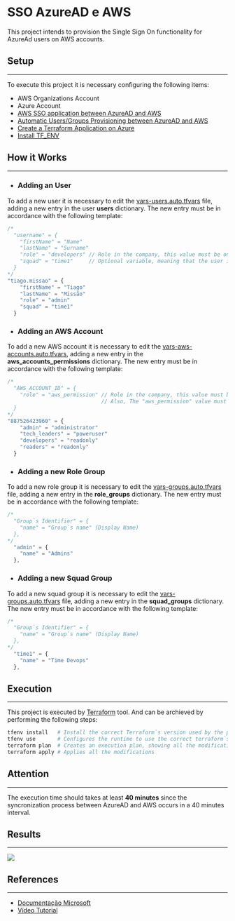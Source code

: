 # SSO AzureAD e AWS

This project intends to provision the Single Sign On functionality for AzureAd users on AWS accounts.

## Setup
---
To execute this project it is necessary configuring the following items:

- AWS Organizations Account
- Azure Account
- [AWS SSO application between AzureAD and AWS](./artifact/setup-sso-azure-aws.gif)
- [Automatic Users/Groups Provisioning between AzureAD and AWS ](setup-automatic-user-provisioning.gif)
- [Create a Terraform Application on Azure](./artifact/terraform-azure-setup.gif)
- [Install TF_ENV](https://github.com/tfutils/tfenv)

## How it Works
---
* ### Adding an User
To add a new user it is necessary to edit the [vars-users.auto.tfvars](./src/vars-users.auto.tfvars) file, adding a new entry in the user **users** dictionary. The new entry must be in accordance with the following template:
```javascript
/*
  "username" = {
    "firstName" = "Name"
    "lastName" = "Surname"
    "role" = "developers" // Role in the company, this value must be one of the role_groups` dictionary keys. Defined in the vars-groups.auto. file
    "squad" = "time1"     // Optional variable, meaning that the user is part of a squad. This value must be one of the squad_groups` dictionary keys. Defined in the vars-groups.auto.tfvars file
  }
*/
"tiago.missao" = {
    "firstName" = "Tiago"
    "lastName" = "Missão"
    "role" = "admin"
    "squad" = "time1"
  }
```

* ### Adding an AWS Account
To add a new AWS account it is necessary to edit the [vars-aws-accounts.auto.tfvars](./src/vars-aws-accounts.auto.tfvars), adding a new entry in the **aws_accounts_permissions** dictionary. The new entry must be in accordance with the following template:
```javascript
/*
  "AWS_ACCOUNT_ID" = {
    "role" = "aws_permission" // Role in the company, this value must be one of the role_groups` dictionary keys. Defined in the vars-groups.auto.tfvars file, followed by the AWS` policy associated to the role.
                              // Also, The "aws_permission" value must be one of the aws_permissions_sets` keys defined ing the vars-aws-accounts.auto.tfvars file
  }
*/
"887526423960" = {
    "admin" = "administrator"
    "tech_leaders" = "poweruser"
    "developers" = "readonly"
    "readers" = "readonly"
  }
```

* ### Adding a new Role Group
To add a new role group it is necessary to edit the [vars-groups.auto.tfvars](./src/vars-groups.auto.tfvars) file, adding a new entry in the **role_groups** dictionary. The new entry must be in accordance with the following template:
```javascript
/*
  "Group`s Identifier" = {
    "name" = "Group`s name" (Display Name)
  },
*/
  "admin" = {
    "name" = "Admins"
  },
```

* ### Adding a new Squad Group
To add a new squad group it is necessary to edit the [vars-groups.auto.tfvars](./src/vars-groups.auto.tfvars) file, adding a new entry in the **squad_groups** dictionary. The new entry must be in accordance with the following template:
```javascript
/*
  "Group`s Identifier" = {
    "name" = "Group`s name" (Display Name)
  },
*/
  "time1" = {
    "name" = "Time Devops"
  },
```

## Execution
---

This project is executed by [Terraform](https://www.terraform.io/) tool. And can be archieved by performing the following steps:
```bash
tfenv install   # Install the correct Terraform`s version used by the project. The Terraform`s version is defined in the [.terraform-version](./src/.terraform-version) file
tfenv use       # Configures the runtime to use the correct terraform`s version
terraform plan  # Creates an execution plan, showing all the modifications that will be applied
terraform apply # Applies all the modifications
```

## Attention
---
The execution time should takes at least **40 minutes** since the syncronization process between AzureAD and AWS occurs in a 40 minutes interval.

## Results
---
![](./artifact/test-user-sso-azure-aws.gif)
## References
---
- [Documentação Microsoft](https://docs.microsoft.com/en-us/azure/active-directory/saas-apps/aws-single-sign-on-tutorial)
- [Vídeo Tutorial](https://www.youtube.com/watch?v=VIJtaGf24bA)


